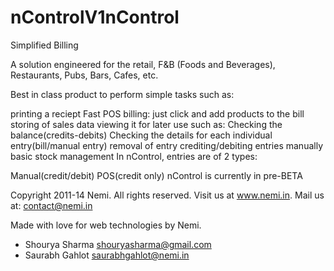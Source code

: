 # nControlV1nControl
Simplified Billing

A solution engineered for the retail, F&B (Foods and Beverages), Restaurants, Pubs, Bars, Cafes, etc.

Best in class product to perform simple tasks such as:

printing a reciept
Fast POS billing: just click and add products to the bill
storing of sales data
viewing it for later use such as:
    Checking the balance(credits-debits)
    Checking the details for each individual entry(bill/manual entry)
    removal of entry
crediting/debiting entries manually
basic stock management
In nControl, entries are of 2 types:

Manual(credit/debit)
POS(credit only)
nControl is currently in pre-BETA

Copyright 2011-14 Nemi. All rights reserved. Visit us at www.nemi.in. Mail us at: contact@nemi.in

Made with love for web technologies by Nemi.

- Shourya Sharma
shouryasharma@gmail.com
- Saurabh Gahlot
saurabhgahlot@nemi.in
